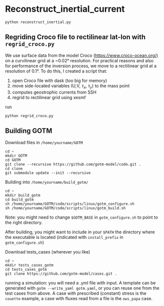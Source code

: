 # Reconstruct_inertial_current 

`python reconstruct_inertial.py`

## Regriding Croco file to rectilinear lat-lon with `regrid_croco.py`

We use surface data from the model Croco (https://www.croco-ocean.org/) on a curvilinear grid at a ~0.02° resolution.
For practical reasons and also for performance of the inversion process, we move to a rectilinear grid at a resolution of 0.1°.
To do this, I created a script that:
1) open Croco file with dask (too big for memory)
2) move side-located variables (U,V, $\tau_x$, $\tau_y$) to the mass point
3) computes geostrophic currents from SSH
4) regrid to rectilinear grid using xesmf

run 
```
python regrid_croco.py
```
 
## Building GOTM
Download files in `/home/yourname/GOTM`
```
cd ~
mkdir GOTM
cd GOTM
git clone --recursive https://github.com/gotm-model/code.git .
cd clone
git submodule update --init --recursive
```
Building into `/home/yourname/build_gotm/`
```
cd ~
mkdir build_gotm
cd build_gotm
sh /home/yourname/GOTM/code/scripts/linux/gotm_configure.sh
sh /home/yourname/GOTM/code/scripts/linux/gotm_build.sh
```

Note: you might need to change `$GOTM_BASE` in `gotm_configure.sh` to point to the right directory. 

After building, you might want to include in your `$PATH` the directory where the executable is located (indicated with `install_prefix` in `gotm_configure.sh`)

Download tests_cases (wherever you like)
```
cd ~
mkdir tests_cases_gotm
cd tests_cases_gotm
git clone https://github.com/gotm-model/cases.git .
```

running a simulation: you will need a .yml file with input. A template can be generated with `gotm --write_yaml gotm.yaml`, or you can reuse one from the test cases from above.
A case with prescribed (constant) stress is the `couette` example, a case with fluxes read from a file is the `ows_papa` case.
